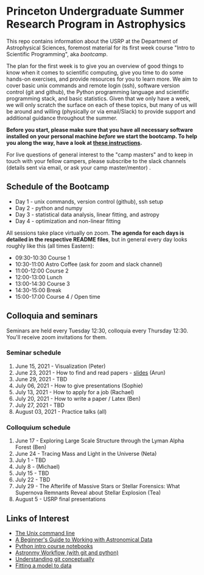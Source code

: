 # Princeton Undergraduate Summer Research Program in Astrophysics

This repo contains information about the USRP at the Department of Astrophysical Sciences, foremost material for its first week course "Intro to Scientific Programming", aka *bootcamp*.

The plan for the first week is to give you an overview of good things to know when it comes to scientific computing, give you time to do some hands-on exercises, and provide resources for you to learn more. We aim to cover basic unix commands and remote login (ssh), software version control (git and github), the Python programming language and scientific programming stack, and basic statistics. Given that we only have a week, we will only scratch the surface on each of these topics, but many of us will be around and willing (physically or via email/Slack) to provide support and additional guidance throughout the summer.

**Before you start, please make sure that you have all necessary software installed on your personal machine *before* we start the bootcamp. To help you along the way, have a look at [these instructions](SETUP-INSTALLATION.md).**

For live questions of general interest to the "camp masters" and to keep in touch with your fellow campers, please subscribe to the slack channels (details sent via email, or ask your camp master/mentor) .

## Schedule of the Bootcamp

* Day 1 - unix commands, version control (github), ssh setup
* Day 2 - python and numpy
* Day 3 - statistical data analysis, linear fitting, and astropy
* Day 4 - optimization and non-linear fitting


All sessions take place virtually on zoom. **The agenda for each days is detailed in the respective README files**, but in general every day looks roughly like this (all times Eastern):


* 09:30-10:30 Course 1
* 10:30-11:00  Astro Coffee (ask for zoom and slack channel)
* 11:00-12:00  Course 2
* 12:00-13:00  Lunch
* 13:00-14:30  Course 3
* 14:30-15:00 Break
* 15:00-17:00  Course 4 / Open time

## Colloquia and seminars

Seminars are held every Tuesday 12:30, colloquia every Thursday 12:30. You'll receive zoom invitations for them.

### Seminar schedule

1. June 15, 2021 - Visualization (Peter)
2. June 23, 2021 - How to find and read papers - [slides](https://slides.com/herjy/papers) (Arun)
3. June 29, 2021 - TBD
4. July 06, 2021 - How to give presentations (Sophie)
5. July 13, 2021 - How to apply for a job (Rachael)
6. July 20, 2021 - How to write a paper / Latex (Ben)
7. July 27, 2021 - TBD
8. August 03, 2021 -  Practice talks (all)

### Colloquium schedule

1. June 17 - Exploring Large Scale Structure through the Lyman Alpha Forest (Ben)
2. June 24 - Tracing Mass and Light in the Universe (Neta)
3. July 1 - TBD
4. July 8 - (Michael)
5. July 15 - TBD
6. July 22 - TBD
7. July 29 - The Afterlife of Massive Stars or Stellar Forensics: What Supernova Remnants Reveal about Stellar Explosion (Tea)
8. August 5 - USRP final presentations

Links of Interest
------------------

* [The Unix command line](http://www.ee.surrey.ac.uk/Teaching/Unix/)
* [A Beginner's Guide to Working with Astronomical Data](https://arxiv.org/abs/1905.13189)
* [Python intro course notebooks](https://github.com/jakevdp/2014_fall_ASTR599/tree/master/notebooks)
* [Astronmy Workflow (with git and python)](https://christinahedges.github.io/astronomy_workflow/)
* [Understanding git conceptually](https://www.sbf5.com/~cduan/technical/git/)
* [Fitting a model to data](http://arxiv.org/abs/1008.4686)
